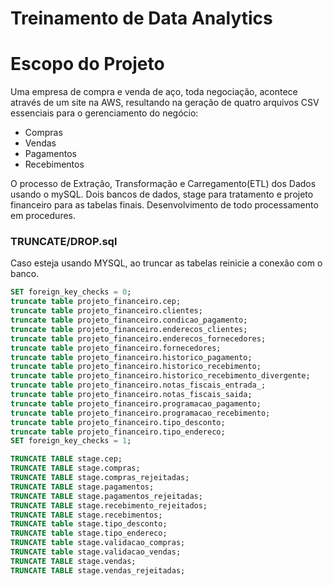 # Treinamento de Data Analytics




# Escopo do Projeto

Uma empresa de compra e venda de aço, toda negociação, acontece através de um site na AWS, resultando na geração de quatro arquivos CSV essenciais para o gerenciamento do  negócio:
- Compras
- Vendas
- Pagamentos
- Recebimentos

O processo de Extração, Transformação e Carregamento(ETL) dos Dados usando o mySQL.
Dois bancos de dados, stage para tratamento e projeto financeiro para as tabelas finais.
Desenvolvimento de todo processamento em procedures.





### TRUNCATE/DROP.sql
Caso esteja usando MYSQL, ao truncar as tabelas reinicie a conexão com o banco.
```sql
SET foreign_key_checks = 0;
truncate table projeto_financeiro.cep;
truncate table projeto_financeiro.clientes;
truncate table projeto_financeiro.condicao_pagamento;
truncate table projeto_financeiro.enderecos_clientes;
truncate table projeto_financeiro.enderecos_fornecedores;
truncate table projeto_financeiro.fornecedores;
truncate table projeto_financeiro.historico_pagamento;
truncate table projeto_financeiro.historico_recebimento;
truncate table projeto_financeiro.historico_recebimento_divergente;
truncate table projeto_financeiro.notas_fiscais_entrada_;
truncate table projeto_financeiro.notas_fiscais_saida;
truncate table projeto_financeiro.programacao_pagamento;
truncate table projeto_financeiro.programacao_recebimento;
truncate table projeto_financeiro.tipo_desconto;
truncate table projeto_financeiro.tipo_endereco;
SET foreign_key_checks = 1;

TRUNCATE TABLE stage.cep;
TRUNCATE TABLE stage.compras;
TRUNCATE TABLE stage.compras_rejeitadas;
TRUNCATE TABLE stage.pagamentos;
TRUNCATE TABLE stage.pagamentos_rejeitadas;
TRUNCATE TABLE stage.recebimento_rejeitados;
TRUNCATE TABLE stage.recebimentos;
TRUNCATE table stage.tipo_desconto;
TRUNCATE table stage.tipo_endereco;
TRUNCATE table stage.validacao_compras;
TRUNCATE table stage.validacao_vendas;
TRUNCATE TABLE stage.vendas;
TRUNCATE TABLE stage.vendas_rejeitadas;
```
